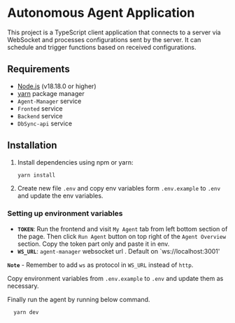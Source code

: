 # Autonomous Agent Application

This project is a TypeScript client application that connects to a server via WebSocket and processes configurations sent by the server. It can schedule and trigger functions based on received configurations.

## Requirements

-   [Node.js](https://nodejs.org/) (v18.18.0 or higher)
-   [yarn](https://yarnpkg.com/) package manager
-   `Agent-Manager` service
-   `Fronted` service
-   `Backend` service
-   `DbSync-api` service

## Installation

1. Install dependencies using npm or yarn:

    ```shell
    yarn install
    ```

2. Create new file `.env` and copy env variables form `.env.example` to `.env` and update the env variables.

### Setting up environment variables

-   **`TOKEN`**: Run the frontend and visit `My Agent` tab from left bottom section of the page. Then click `Run Agent` button on top right of the `Agent Overview` section. Copy the token part only and paste it in env.
-   **`WS_URL`**: `agent-manager` websocket url . Default on `ws://localhost:3001'

**`Note`** - Remember to add `ws` as protocol in `WS_URL` instead of `http`.

Copy environment variables from `.env.example` to `.env` and update them as necessary.

Finally run the agent by running below command.

```shell
  yarn dev
```
